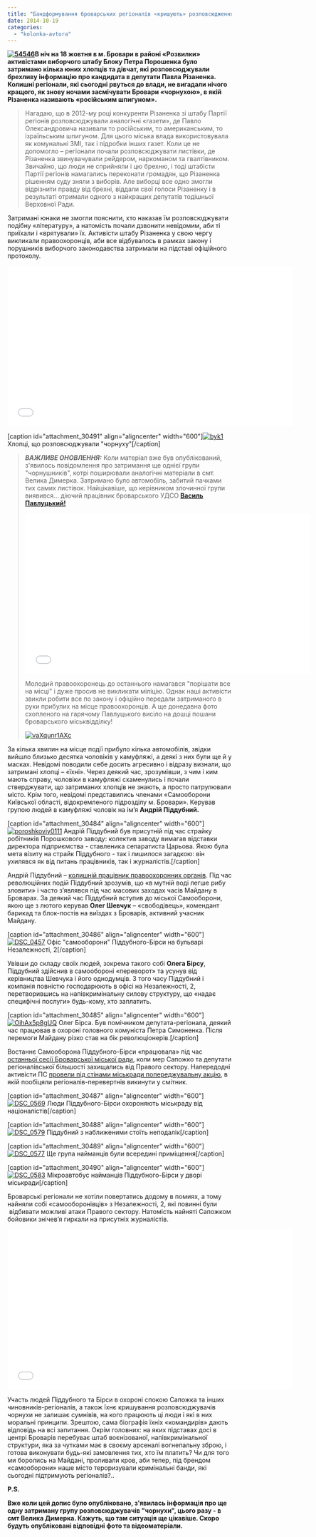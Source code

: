 ```yaml
---
title: "Бандформування броварських регіоналів «кришують» розповсюдження «чорнухи» проти Різаненка"
date: 2014-10-19
categories: 
  - "kolonka-avtora"
---
```


**[![54546](https://mpz.brovary.org/wp-content/uploads/2014/10/54546.jpg)](https://mpz.brovary.org/wp-content/uploads/2014/10/54546.jpg)В ніч на 18 жовтня в м. Бровари в районі «Розвилки» активістами виборчого штабу Блоку Петра Порошенка було затримано кілька юних хлопців та дівчат, які розповсюджували брехливу інформацію про кандидата в депутати Павла Різаненка. Колишні регіонали, які сьогодні рвуться до влади, не вигадали нічого кращого, як знову ночами засмічувати Бровари «чорнухою», в якій Різаненка називають «російським шпигуном».**

> Нагадаю, що в 2012-му році конкуренти Різаненка зі штабу Партії регіонів розповсюджували аналогічні «газети», де Павло Олександровича називали то російським, то американським, то ізраїльським шпигуном. Для цього міська влада використовувала як комунальні ЗМІ, так і підробки інших газет. Коли це не допомогло – регіонали почали розповсюджувати листівки, де Різаненка звинувачували рейдером, наркоманом та гвалтівником. Звичайно, що люди не сприйняли і цю брехню, і тоді штабісти Партії регіонів намагались переконати громадян, що Різаненка рішенням суду зняли з виборів. Але виборці все одно змогли відрізнити правду від брехні, віддали свої голоси Різаненку і в результаті отримали одного з найкращих депутатів тодішньої Верховної Ради.

Затримані юнаки не змогли пояснити, хто наказав їм розповсюджувати подібну «літературу», а натомість почали дзвонити невідомим, аби ті приїхали і «врятували» їх. Активісти штабу Різаненка у свою чергу викликали правоохоронців, аби все відбувалось в рамках закону і порушників виборчого законодавства затримали на підставі офіційного протоколу.

<iframe src="//www.youtube.com/embed/Q2_AxEYaXEw" width="640" height="360" frameborder="0" allowfullscreen="allowfullscreen"></iframe>

\[caption id="attachment\_30491" align="aligncenter" width="600"\][![byk1](https://mpz.brovary.org/wp-content/uploads/2014/10/byk1.jpg)](https://mpz.brovary.org/wp-content/uploads/2014/10/byk1.jpg) Хлопці, що розповсюджували "чорнуху"\[/caption\]

> _**ВАЖЛИВЕ ОНОВЛЕННЯ:**_ Коли матеріал вже був опублікований, з'явилось повідомлення про затримання ще однієї групи "чорнушників", котрі поширювали аналогічні матеріали в смт. Велика Димерка. Затримано було автомобіль, забитий пачками тих самих листівок. Найцікавіше, що керівником злочинної групи виявився... діючий працівник броварського УДСО [**Василь Павлуцький!**](https://vk.com/id133278028)
> 
> <iframe src="//www.youtube.com/embed/UdTtffFzO_0" width="640" height="360" frameborder="0" allowfullscreen="allowfullscreen"></iframe>
> 
> Молодий правоохоронець до останнього намагався "порішати все на місці" і дуже просив не викликати міліцію. Однак наші активісти звикли робити все по закону і офіційно передали затриманого в руки прибулих на місце правоохоронців. А ще донедавна фото схопленого на гарячому Павлуцького висіло на дошці пошани броварського міськвідділку!
> 
> [![vaXqunr1AXc](https://mpz.brovary.org/wp-content/uploads/2014/10/vaXqunr1AXc1.jpg)](https://mpz.brovary.org/wp-content/uploads/2014/10/vaXqunr1AXc1.jpg)

За кілька хвилин на місце події прибуло кілька автомобілів, звідки вийшло близько десятка чоловіків у камуфляжі, а деякі з них були ще й у масках. Невідомі поводили себе досить агресивно і відразу визнали, що затримані хлопці – «їхні». Через деякий час, зрозумівши, з чим і ким мають справу, чоловіки в камуфляжі схаменулись і почали стверджувати, що затриманих хлопців не знають, а просто патрулювали місто. Крім того, невідомі представились членами «Самооборони Київської області, відокремленого підрозділу м. Бровари». Керував групою людей в камуфляжі чоловік на ім’я **Андрій Піддубний.**

\[caption id="attachment\_30484" align="aligncenter" width="600"\][![poroshkoviy0111](https://mpz.brovary.org/wp-content/uploads/2014/10/poroshkoviy0111.jpg)](https://mpz.brovary.org/wp-content/uploads/2014/10/poroshkoviy0111.jpg) Андрій Піддубний був присутній під час страйку робітників Порошкового заводу: колектив заводу вимагав відставки директора підприємства - ставленика сепаратиста Царьова. Якою була мета візиту на страйк Піддубного - так і лишилося загадкою: він ухилявся як від питань працівників, так і журналістів.\[/caption\]

Андрій Піддубний – [колишній працівник правоохоронних органів](http://tyzhden.ua/Society/114938). Під час революційних подій Піддубний зрозумів, що «в мутній воді легше рибу зловити» і часто з’являвся під час масових заходах часів Майдану в Броварах. За деякий час Піддубний вступив до міської Самооборони, якою ще з лютого керував **Олег Шевчук** – «свободівець», комендант барикад та блок-постів на виїздах з Броварів, активний учасник Майдану.

\[caption id="attachment\_30486" align="aligncenter" width="600"\][![DSC_0457](https://mpz.brovary.org/wp-content/uploads/2014/10/DSC_0457.jpg)](https://mpz.brovary.org/wp-content/uploads/2014/10/DSC_0457.jpg) Офіс "самооборони" Піддубного-Бірси на бульварі Незалежності, 2\[/caption\]

Увівши до складу своїх людей, зокрема такого собі **Олега Бірсу**, Піддубний здійснив в самообороні «переворот» та усунув від керівництва Шевчука і його однодумців. З того часу Піддубний і компанія повністю господарюють в офісі на Незалежності, 2, перетворившись на напівкримінальну силову структуру, що «надає специфічні послуги» будь-кому, хто заплатить.

\[caption id="attachment\_30485" align="aligncenter" width="600"\][![OihAx5p8gUQ](https://mpz.brovary.org/wp-content/uploads/2014/10/OihAx5p8gUQ.jpg)](https://mpz.brovary.org/wp-content/uploads/2014/10/OihAx5p8gUQ.jpg) Олег Бірса. Був помічником депутата-регіонала, деякий час працював в охороні головного комуніста Петра Симоненка. Після перемоги Майдану різко став на бік революціонерів.\[/caption\]

Востаннє Самооборона Піддубного-Бірси «працювала» під час [останньої сесії Броварської міської ради](https://mpz.brovary.org/48-seriya-brovarskoyi-santa-barbari/), коли мер Сапожко та депутати регіоналівської більшості захищались від Правого сектору. Напередодні активісти ПС [провели під стінами міськради попереджувальну акцію](https://mpz.brovary.org/praviy-sektor-prinis-do-brovarskoyi-miskradi-smittyeviy-bak/), в якій пообіцяли регіоналів-перевертнів викинути у смітник.

\[caption id="attachment\_30487" align="aligncenter" width="600"\][![DSC_0569](https://mpz.brovary.org/wp-content/uploads/2014/10/DSC_0569.jpg)](https://mpz.brovary.org/wp-content/uploads/2014/10/DSC_0569.jpg) Люди Піддубного-Бірси охороняють міськраду від націоналістів\[/caption\]

\[caption id="attachment\_30488" align="aligncenter" width="600"\][![DSC_0579](https://mpz.brovary.org/wp-content/uploads/2014/10/DSC_0579.jpg)](https://mpz.brovary.org/wp-content/uploads/2014/10/DSC_0579.jpg) Піддубний з наближеними стоїть неподалік\[/caption\]

\[caption id="attachment\_30489" align="aligncenter" width="600"\][![DSC_0577](https://mpz.brovary.org/wp-content/uploads/2014/10/DSC_0577.jpg)](https://mpz.brovary.org/wp-content/uploads/2014/10/DSC_0577.jpg) Ще група найманців були всередині приміщення\[/caption\]

\[caption id="attachment\_30490" align="aligncenter" width="600"\][![DSC_0583](https://mpz.brovary.org/wp-content/uploads/2014/10/DSC_0583.jpg)](https://mpz.brovary.org/wp-content/uploads/2014/10/DSC_0583.jpg) Мікроавтобус найманців Піддубного-Бірси у дворі міськради\[/caption\]

Броварські регіонали не хотіли повертатись додому в помиях, а тому найняли собі «самооборонівців» з Незалежності, 2, які повинні були  відбивати можливі атаки Правого сектору. Натомість найняті Сапожком бойовики знічев’я гиркали на присутніх журналістів.

<iframe src="//www.youtube.com/embed/QmrzvglxsHU" width="640" height="360" frameborder="0" allowfullscreen="allowfullscreen"></iframe>

Участь людей Піддубного та Бірси в охороні спокою Сапожка та інших чиновників-регіоналів, а також їхнє кришування розповсюджувачів чорнухи не залишає сумнівів, на кого працюють ці люди і які в них моральні принципи. Зрештою, сама біографія їхніх «командирів» дають відповідь на всі запитання. Окрім головних: на яких підставах досі в центрі Броварів перебуває штаб воєнізованої, напівкримінальної структури, яка за чутками має в своєму арсеналі вогнепальну зброю, і готова виконувати будь-які замовлення тих, хто їм платить? Чи для того ми боролись на Майдані, проливали кров, аби тепер, під брендом «самооборони» наше місто тероризували кримінальні банди, які сьогодні підтримують регіоналів?..

**P.S.**

**Вже коли цей допис було опубліковано, з'явилась інформація про ще одну затриману групу розповсюджувачів "чорнухи", цього разу - в смт Велика Димерка. Кажуть, що там ситуація ще цікавіше. Скоро будуть опубліковані відповідні фото та відеоматеріали.**

